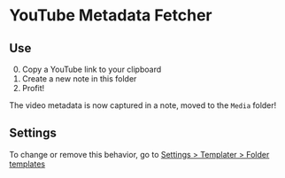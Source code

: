 # YouTube Metadata Fetcher

## Use
0. Copy a YouTube link to your clipboard
1. Create a new note in this folder
2. Profit! 

The video metadata is now captured in a note, moved to the `Media` folder!

## Settings
To change or remove this behavior, go to [Settings > Templater > Folder templates](obsidian://advanced-uri?settingid=templater-obsidian)
